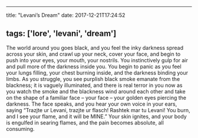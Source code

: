 
---
title: "Levani’s Dream"
date: 2017-12-21T17:24:52

tags: ['lore', 'levani', 'dream']
---
The world around you goes black, and you feel the inky darkness spread across your skin, and crawl up your neck, cover your face, and begin to push into your eyes, your mouth, your nostrils. You instinctively gulp for air and pull more of the darkness inside you. You begin to panic as you feel your lungs filling, your chest burning inside, and the darkness binding your limbs. As you struggle, you see purplish black smoke emanate from the blackness; it is vaguely illuminated, and there is real terror in you now as you watch the smoke and the blackness wind around each other and take on the shape of a familiar face – your face – your golden eyes piercing the darkness. The face speaks, and you hear your own voice in your ears, saying “Trazjte ur Levani, trazjte ur flasch! Rashtek mar tu Levani! You burn, and I see your flame, and it will be MINE.” Your skin ignites, and your body is engulfed in searing flames, and the pain becomes absolute, all consuming.


